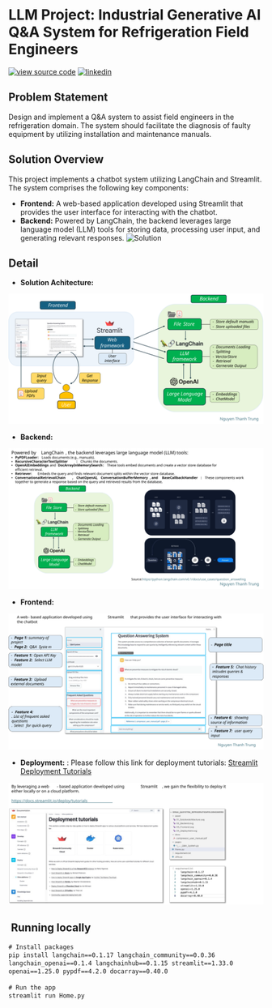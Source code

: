 # LLM Project: Industrial Generative AI Q&A System for Refrigeration Field Engineers

[![view source code ](https://img.shields.io/badge/GitHub%20Repository-gray?logo=github)](https://github.com/Okeysir198/LLM-project)
[![linkedin ](https://img.shields.io/badge/Nguyen%20Thanh%20Trung-blue?logo=linkedin&color=blue)](https://www.linkedin.com/in/nttrung198/)
## Problem Statement

Design and implement a Q&A system to assist field engineers in the refrigeration domain. The system should facilitate the diagnosis of faulty equipment by utilizing installation and maintenance manuals.

## Solution Overview

This project implements a chatbot system utilizing LangChain and Streamlit. The system comprises the following key components:

* **Frontend:** A web-based application developed using Streamlit that provides the user interface for interacting with the chatbot.
* **Backend:** Powered by LangChain, the backend leverages large language model (LLM) tools for storing data, processing user input, and generating relevant responses.
![Solution](asset/GlanceAtChatBot.gif)

## Detail
* **Solution Achitecture:**
  
![Solution Achitecture](asset/01_SolutionAchitecture.svg)

* **Backend:**
  
![Backend](asset/02_Backend.svg)

* **Frontend:**
  
![Frontend](asset/03_Frontend.svg)

* **Deployment:** :  Please follow this link for deployment tutorials:  [Streamlit Deployment Tutorials](https://docs.streamlit.io/deploy/tutorials)
  
![Deployment](asset/04_Deployment.svg)  

## ️ Running locally

```shell
# Install packages
pip install langchain==0.1.17 langchain_community==0.0.36 langchain_openai==0.1.4 langchainhub==0.1.15 streamlit==1.33.0 openai==1.25.0 pypdf==4.2.0 docarray==0.40.0

# Run the app
streamlit run Home.py
```




